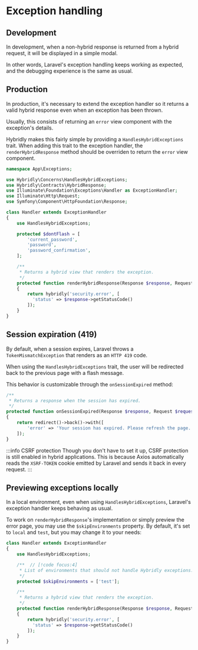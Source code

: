 # Exception handling

## Development

In development, when a non-hybrid response is returned from a hybrid request, it will be displayed in a simple modal.

In other words, Laravel's exception handling keeps working as expected, and the debugging experience is the same as usual.

## Production

In production, it's necessary to extend the exception handler so it returns a valid hybrid response even when an exception has been thrown.

Usually, this consists of returning an `error` view component with the exception's details.

Hybridly makes this fairly simple by providing a `HandlesHybridExceptions` trait. When adding this trait to the exception handler, the `renderHybridResponse` method should be overriden to return the `error` view component.

```php
namespace App\Exceptions;

use Hybridly\Concerns\HandlesHybridExceptions;
use Hybridly\Contracts\HybridResponse;
use Illuminate\Foundation\Exceptions\Handler as ExceptionHandler;
use Illuminate\Http\Request;
use Symfony\Component\HttpFoundation\Response;

class Handler extends ExceptionHandler
{
    use HandlesHybridExceptions;

    protected $dontFlash = [
        'current_password',
        'password',
        'password_confirmation',
    ];

    /**
     * Returns a hybrid view that renders the exception.
     */
    protected function renderHybridResponse(Response $response, Request $request, \Throwable $e): HybridResponse
    {
        return hybridly('security.error', [
          'status' => $response->getStatusCode()
        ]);
    }
}
```

## Session expiration (419)

By default, when a session expires, Laravel throws a `TokenMismatchException` that renders as an `HTTP 419` code.

When using the `HandlesHybridExceptions` trait, the user will be redirected back to the previous page with a flash message.

This behavior is customizable through the `onSessionExpired` method:

```php
/**
 * Returns a response when the session has expired.
 */
protected function onSessionExpired(Response $response, Request $request, \Throwable $e): mixed
{
    return redirect()->back()->with([
        'error' => 'Your session has expired. Please refresh the page.',
    ]);
}
```

:::info CSRF protection
Though you don't have to set it up, CSRF protection is still enabled in hybrid applications. This is because Axios automatically reads the `XSRF-TOKEN` cookie emitted by Laravel and sends it back in every request.
:::

## Previewing exceptions locally

In a local environment, even when using `HandlesHybridExceptions`, Laravel's exception handler keeps behaving as usual.

To work on `renderHybridResponse`'s implementation or simply preview the error page, you may use the `$skipEnvironments` property. By default, it's set to `local` and `test`, but you may change it to your needs:

```php
class Handler extends ExceptionHandler
{
    use HandlesHybridExceptions;

    /**  // [!code focus:4]
     * List of environments that should not handle Hybridly exceptions.
     */
    protected $skipEnvironments = ['test'];

    /**
     * Returns a hybrid view that renders the exception.
     */
    protected function renderHybridResponse(Response $response, Request $request, \Throwable $e): HybridResponse
    {
        return hybridly('security.error', [
          'status' => $response->getStatusCode()
        ]);
    }
}
```
